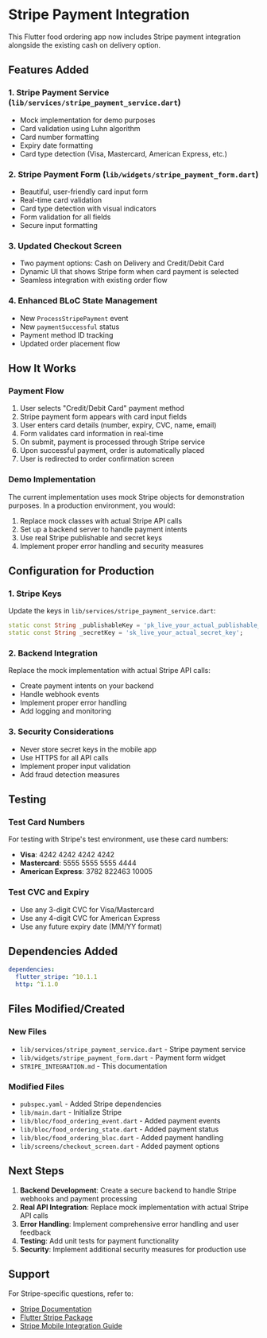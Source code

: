 # Stripe Payment Integration

This Flutter food ordering app now includes Stripe payment integration alongside the existing cash on delivery option.

## Features Added

### 1. Stripe Payment Service (`lib/services/stripe_payment_service.dart`)
- Mock implementation for demo purposes
- Card validation using Luhn algorithm
- Card number formatting
- Expiry date formatting
- Card type detection (Visa, Mastercard, American Express, etc.)

### 2. Stripe Payment Form (`lib/widgets/stripe_payment_form.dart`)
- Beautiful, user-friendly card input form
- Real-time card validation
- Card type detection with visual indicators
- Form validation for all fields
- Secure input formatting

### 3. Updated Checkout Screen
- Two payment options: Cash on Delivery and Credit/Debit Card
- Dynamic UI that shows Stripe form when card payment is selected
- Seamless integration with existing order flow

### 4. Enhanced BLoC State Management
- New `ProcessStripePayment` event
- New `paymentSuccessful` status
- Payment method ID tracking
- Updated order placement flow

## How It Works

### Payment Flow
1. User selects "Credit/Debit Card" payment method
2. Stripe payment form appears with card input fields
3. User enters card details (number, expiry, CVC, name, email)
4. Form validates card information in real-time
5. On submit, payment is processed through Stripe service
6. Upon successful payment, order is automatically placed
7. User is redirected to order confirmation screen

### Demo Implementation
The current implementation uses mock Stripe objects for demonstration purposes. In a production environment, you would:

1. Replace mock classes with actual Stripe API calls
2. Set up a backend server to handle payment intents
3. Use real Stripe publishable and secret keys
4. Implement proper error handling and security measures

## Configuration for Production

### 1. Stripe Keys
Update the keys in `lib/services/stripe_payment_service.dart`:
```dart
static const String _publishableKey = 'pk_live_your_actual_publishable_key';
static const String _secretKey = 'sk_live_your_actual_secret_key';
```

### 2. Backend Integration
Replace the mock implementation with actual Stripe API calls:
- Create payment intents on your backend
- Handle webhook events
- Implement proper error handling
- Add logging and monitoring

### 3. Security Considerations
- Never store secret keys in the mobile app
- Use HTTPS for all API calls
- Implement proper input validation
- Add fraud detection measures

## Testing

### Test Card Numbers
For testing with Stripe's test environment, use these card numbers:
- **Visa**: 4242 4242 4242 4242
- **Mastercard**: 5555 5555 5555 4444
- **American Express**: 3782 822463 10005

### Test CVC and Expiry
- Use any 3-digit CVC for Visa/Mastercard
- Use any 4-digit CVC for American Express
- Use any future expiry date (MM/YY format)

## Dependencies Added

```yaml
dependencies:
  flutter_stripe: ^10.1.1
  http: ^1.1.0
```

## Files Modified/Created

### New Files
- `lib/services/stripe_payment_service.dart` - Stripe payment service
- `lib/widgets/stripe_payment_form.dart` - Payment form widget
- `STRIPE_INTEGRATION.md` - This documentation

### Modified Files
- `pubspec.yaml` - Added Stripe dependencies
- `lib/main.dart` - Initialize Stripe
- `lib/bloc/food_ordering_event.dart` - Added payment events
- `lib/bloc/food_ordering_state.dart` - Added payment status
- `lib/bloc/food_ordering_bloc.dart` - Added payment handling
- `lib/screens/checkout_screen.dart` - Added payment options

## Next Steps

1. **Backend Development**: Create a secure backend to handle Stripe webhooks and payment processing
2. **Real API Integration**: Replace mock implementation with actual Stripe API calls
3. **Error Handling**: Implement comprehensive error handling and user feedback
4. **Testing**: Add unit tests for payment functionality
5. **Security**: Implement additional security measures for production use

## Support

For Stripe-specific questions, refer to:
- [Stripe Documentation](https://stripe.com/docs)
- [Flutter Stripe Package](https://pub.dev/packages/flutter_stripe)
- [Stripe Mobile Integration Guide](https://stripe.com/docs/mobile)
